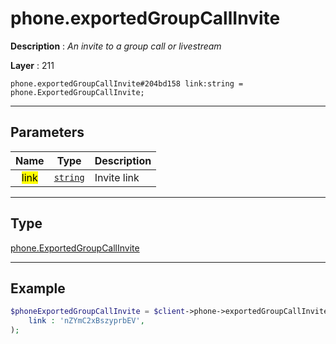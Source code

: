 # phone.exportedGroupCallInvite

**Description** : *An invite to a group call or livestream*

**Layer** : 211

```tl
phone.exportedGroupCallInvite#204bd158 link:string = phone.ExportedGroupCallInvite;
```

---

## Parameters

| Name | Type | Description |
| :---: | :---: | :--- |
| <mark>link</mark> | [`string`](type/string) | Invite link |

---

## Type

[phone.ExportedGroupCallInvite](type/phone.ExportedGroupCallInvite)

---

## Example

```php
$phoneExportedGroupCallInvite = $client->phone->exportedGroupCallInvite(
	link : 'nZYmC2xBszyprbEV',
);
```